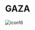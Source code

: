 # GAZA
![icon16](https://github.com/salimbarakat2/GAZA/assets/30748913/e254640a-40a1-47f0-bad5-a023c61e786d)
